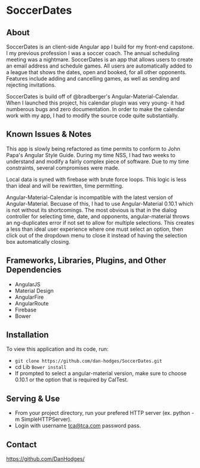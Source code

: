 # SoccerDates

## About

SoccerDates is an client-side Angular app I build for my front-end capstone. I my previous profession I was a soccer coach.
The annual scheduling meeting was a nightmare. SoccerDates is an app that allows users to create an email address and schedule games. 
All users are automatically added to a league that shows the dates, open and booked, for all other opponents. Features include adding and cancelling games,
as well as sending and rejecting invitations.

SoccerDates is build off of @bradberger's Angular-Material-Calendar. When I launched this project, his calendar plugin was very young-
it had numberous bugs and zero documentation. In order to make the calendar work with my app, 
I had to modify the source code quite substantially. 

## Known Issues & Notes
This app is slowly being refactored as time permits to conform to John Papa's Angular Style Guide. During my time NSS, I had two weeks to understand and modify a fairly complex piece of software. 
Due to my time constraints, several compromises were made.

Local data is syned with firebase with brute force loops. This logic is less than ideal and will be rewirtten, time permitting.

Angular-Material-Calendar is incompatible with the latest version of Angular-Material. Becuase of this, I had to use 
Angular-Material 0.10.1 which is not without its shortcomings. The most obvious is that in the dialog controller for 
selecting time, date, and opponents, angular-material throws an ng-duplicates error if not set to allow for multiple selections.
This creates a less than ideal user experience where one must select an option, then click out of the dropdown menu to 
close it instead of having the selection box automatically closing. 

## Frameworks, Libraries, Plugins, and Other Dependencies

* AngularJS
* Material Design
* AngularFire
* AngularRoute
* Firebase
* Bower

## Installation

To view this application and its code, run:

* `git clone https://github.com/dan-hodges/SoccerDates.git`
* cd Lib `Bower install`
* If prompted to select a angular-material version, make sure to choose 0.10.1 or the option that is required by CalTest.

## Serving & Use

* From your project directory, run your prefered HTTP server (ex. python -m SimpleHTTPServer).
* Login with username tca@tca.com password pass.

## Contact

https://github.com/DanHodges/
